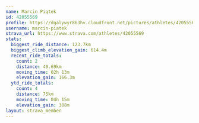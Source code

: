 ```yaml
---
name: Marcin Piątek
id: 42055569
profile: https://dgalywyr863hv.cloudfront.net/pictures/athletes/42055569/12602382/1/large.jpg
username: marcin-piatek
strava_url: https://www.strava.com/athletes/42055569
stats:
  biggest_ride_distance: 123.7km
  biggest_climb_elevation_gain: 614.4m
  recent_ride_totals:
    count: 2
    distance: 40.69km
    moving_time: 02h 13m
    elevation_gain: 166.3m
  ytd_ride_totals:
    count: 4
    distance: 75km
    moving_time: 04h 15m
    elevation_gain: 388m
layout: strava_member
--- 
```

